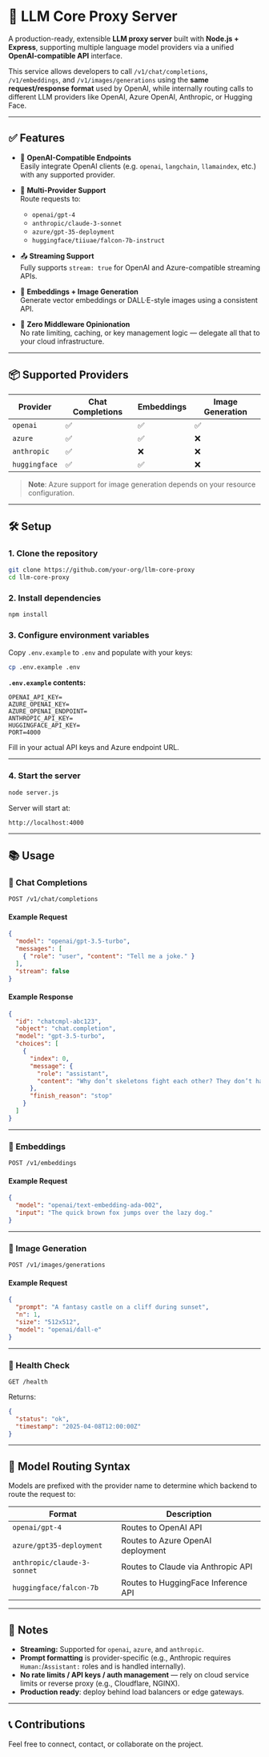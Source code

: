 # 🚀 LLM Core Proxy Server

A production-ready, extensible **LLM proxy server** built with **Node.js + Express**, supporting multiple language model providers via a unified **OpenAI-compatible API** interface.

This service allows developers to call `/v1/chat/completions`, `/v1/embeddings`, and `/v1/images/generations` using the **same request/response format** used by OpenAI, while internally routing calls to different LLM providers like OpenAI, Azure OpenAI, Anthropic, or Hugging Face.

---

## ✅ Features

- 🔗 **OpenAI-Compatible Endpoints**  
  Easily integrate OpenAI clients (e.g. `openai`, `langchain`, `llamaindex`, etc.) with any supported provider.

- 🔌 **Multi-Provider Support**  
  Route requests to:
  - `openai/gpt-4`
  - `anthropic/claude-3-sonnet`
  - `azure/gpt-35-deployment`
  - `huggingface/tiiuae/falcon-7b-instruct`

- 📤 **Streaming Support**  
  Fully supports `stream: true` for OpenAI and Azure-compatible streaming APIs.

- 🧠 **Embeddings + Image Generation**  
  Generate vector embeddings or DALL·E-style images using a consistent API.

- 🔧 **Zero Middleware Opinionation**  
  No rate limiting, caching, or key management logic — delegate all that to your cloud infrastructure.

---

## 📦 Supported Providers

| Provider     | Chat Completions | Embeddings | Image Generation |
|--------------|------------------|------------|------------------|
| `openai`     | ✅                | ✅          | ✅               |
| `azure`      | ✅                | ✅          | ❌             |
| `anthropic`  | ✅                | ❌          | ❌               |
| `huggingface`| ✅                | ✅          | ❌               |

> **Note**: Azure support for image generation depends on your resource configuration.

---

## 🛠️ Setup

### 1. Clone the repository

```bash
git clone https://github.com/your-org/llm-core-proxy
cd llm-core-proxy
```

### 2. Install dependencies

```bash
npm install
```

### 3. Configure environment variables

Copy `.env.example` to `.env` and populate with your keys:

```bash
cp .env.example .env
```

**`.env.example` contents:**

```env
OPENAI_API_KEY=
AZURE_OPENAI_KEY=
AZURE_OPENAI_ENDPOINT=
ANTHROPIC_API_KEY=
HUGGINGFACE_API_KEY=
PORT=4000
```

Fill in your actual API keys and Azure endpoint URL.

---

### 4. Start the server

```bash
node server.js
```

Server will start at:

```
http://localhost:4000
```

---

## 📚 Usage

### 🔹 Chat Completions

```http
POST /v1/chat/completions
```

#### Example Request

```json
{
  "model": "openai/gpt-3.5-turbo",
  "messages": [
    { "role": "user", "content": "Tell me a joke." }
  ],
  "stream": false
}
```

#### Example Response

```json
{
  "id": "chatcmpl-abc123",
  "object": "chat.completion",
  "model": "gpt-3.5-turbo",
  "choices": [
    {
      "index": 0,
      "message": {
        "role": "assistant",
        "content": "Why don’t skeletons fight each other? They don’t have the guts."
      },
      "finish_reason": "stop"
    }
  ]
}
```

---

### 🔹 Embeddings

```http
POST /v1/embeddings
```

#### Example Request

```json
{
  "model": "openai/text-embedding-ada-002",
  "input": "The quick brown fox jumps over the lazy dog."
}
```

---

### 🔹 Image Generation

```http
POST /v1/images/generations
```

#### Example Request

```json
{
  "prompt": "A fantasy castle on a cliff during sunset",
  "n": 1,
  "size": "512x512",
  "model": "openai/dall-e"
}
```

---

### 🔹 Health Check

```http
GET /health
```

Returns:

```json
{
  "status": "ok",
  "timestamp": "2025-04-08T12:00:00Z"
}
```

---

## 🧩 Model Routing Syntax

Models are prefixed with the provider name to determine which backend to route the request to:

| Format                        | Description                         |
|-------------------------------|-------------------------------------|
| `openai/gpt-4`               | Routes to OpenAI API                |
| `azure/gpt35-deployment`    | Routes to Azure OpenAI deployment   |
| `anthropic/claude-3-sonnet` | Routes to Claude via Anthropic API  |
| `huggingface/falcon-7b`     | Routes to HuggingFace Inference API |

---

## 📌 Notes

- **Streaming:** Supported for `openai`, `azure`, and `anthropic`.
- **Prompt formatting** is provider-specific (e.g., Anthropic requires `Human:`/`Assistant:` roles and is handled internally).
- **No rate limits / API keys / auth management** — rely on cloud service limits or reverse proxy (e.g., Cloudflare, NGINX).
- **Production ready**: deploy behind load balancers or edge gateways.

---

## 📞 Contributions

Feel free to connect, contact, or collaborate on the project.
